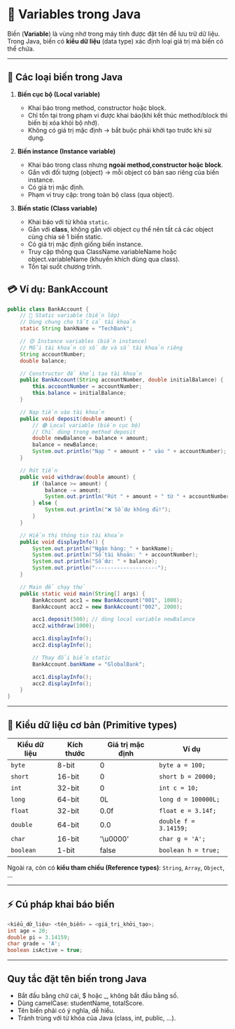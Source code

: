 # 📝 Variables trong Java

Biến (**Variable**) là vùng nhớ trong máy tính được đặt tên để lưu trữ dữ liệu.  
Trong Java, biến có **kiểu dữ liệu** (data type) xác định loại giá trị mà biến có thể chứa.  

---

## 🔑 Các loại biến trong Java

1. **Biến cục bộ (Local variable)**  
   - Khai báo trong method, constructor hoặc block.  
   - Chỉ tồn tại trong phạm vi được khai báo(khi kết thúc method/block thì biến bị xóa khỏi bộ nhớ).
   -   Không có giá trị mặc định → bắt buộc phải khởi tạo trước khi sử dụng.


2. **Biến instance (Instance variable)**  
   - Khai báo trong class nhưng **ngoài method,constructor hoặc block**.  
   - Gắn với đối tượng (object) → mỗi object có bản sao riêng của biến instance.  
   - Có giá trị mặc định.
   - Phạm vi truy cập: trong toàn bộ class (qua object).

3. **Biến static (Class variable)**  
   - Khai báo với từ khóa `static`.  
   - Gắn với **class**, không gắn với object cụ thể nên tất cả các object cùng chia sẻ 1 biến static.  
   - Có giá trị mặc định giống biến instance.
   - Truy cập thông qua ClassName.variableName hoặc object.variableName (khuyến khích dùng qua class).
   - Tồn tại suốt chương trình.

## 💳 Ví dụ: BankAccount
```java
public class BankAccount {
    // 🔵 Static variable (biến lớp)
    // Dùng chung cho tất cả tài khoản
    static String bankName = "TechBank";

    // 🟡 Instance variables (biến instance)
    // Mỗi tài khoản có số dư và số tài khoản riêng
    String accountNumber;
    double balance;

    // Constructor để khởi tạo tài khoản
    public BankAccount(String accountNumber, double initialBalance) {
        this.accountNumber = accountNumber;
        this.balance = initialBalance;
    }

    // Nạp tiền vào tài khoản
    public void deposit(double amount) {
        // 🟢 Local variable (biến cục bộ)
        // Chỉ dùng trong method deposit
        double newBalance = balance + amount;
        balance = newBalance;
        System.out.println("Nạp " + amount + " vào " + accountNumber);
    }

    // Rút tiền
    public void withdraw(double amount) {
        if (balance >= amount) {
            balance -= amount;
            System.out.println("Rút " + amount + " từ " + accountNumber);
        } else {
            System.out.println("❌ Số dư không đủ!");
        }
    }

    // Hiển thị thông tin tài khoản
    public void displayInfo() {
        System.out.println("Ngân hàng: " + bankName);
        System.out.println("Số tài khoản: " + accountNumber);
        System.out.println("Số dư: " + balance);
        System.out.println("--------------------");
    }

    // Main để chạy thử
    public static void main(String[] args) {
        BankAccount acc1 = new BankAccount("001", 1000);
        BankAccount acc2 = new BankAccount("002", 2000);

        acc1.deposit(500); // dùng local variable newBalance
        acc2.withdraw(1000);

        acc1.displayInfo();
        acc2.displayInfo();

        // Thay đổi biến static
        BankAccount.bankName = "GlobalBank";

        acc1.displayInfo();
        acc2.displayInfo();
    }
}
```
---

## 🔎 Kiểu dữ liệu cơ bản (Primitive types)

| Kiểu dữ liệu | Kích thước | Giá trị mặc định | Ví dụ |
|--------------|------------|------------------|-------|
| `byte`       | 8-bit      | 0                | `byte a = 100;` |
| `short`      | 16-bit     | 0                | `short b = 20000;` |
| `int`        | 32-bit     | 0                | `int c = 10;` |
| `long`       | 64-bit     | 0L               | `long d = 100000L;` |
| `float`      | 32-bit     | 0.0f             | `float e = 3.14f;` |
| `double`     | 64-bit     | 0.0              | `double f = 3.14159;` |
| `char`       | 16-bit     | '\u0000'         | `char g = 'A';` |
| `boolean`    | 1-bit      | false            | `boolean h = true;` |

Ngoài ra, còn có **kiểu tham chiếu (Reference types)**: `String`, `Array`, `Object`, ...

---

## ⚡ Cú pháp khai báo biến

```java
<kiểu_dữ_liệu> <tên_biến> = <giá_trị_khởi_tạo>;
int age = 20;
double pi = 3.14159;
char grade = 'A';
boolean isActive = true; 
```
---
##  Quy tắc đặt tên biến trong Java
- Bắt đầu bằng chữ cái, $ hoặc _, không bắt đầu bằng số.
- Dùng camelCase: studentName, totalScore.
- Tên biến phải có ý nghĩa, dễ hiểu.
- Tránh trùng với từ khóa của Java (class, int, public, …).
